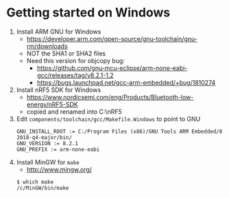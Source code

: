 # Getting started on Windows
1. Install ARM GNU for Windows
    * https://developer.arm.com/open-source/gnu-toolchain/gnu-rm/downloads
    * NOT the SHA1 or SHA2 files
    * Need this version for objcopy bug:
        * https://github.com/gnu-mcu-eclipse/arm-none-eabi-gcc/releases/tag/v8.2.1-1.2
        * https://bugs.launchpad.net/gcc-arm-embedded/+bug/1810274
2. Install nRF5 SDK for Windows
    * https://www.nordicsemi.com/eng/Products/Bluetooth-low-energy/nRF5-SDK
    * copied and renamed into C:\nRF5
3. Edit `components/toolchain/gcc/Makefile.Windows` to point to GNU
    ```
    GNU_INSTALL_ROOT := C:/Program Files (x86)/GNU Tools ARM Embedded/8 2018-q4-major/bin/
    GNU_VERSION := 8.2.1
    GNU_PREFIX := arm-none-eabi
    ```
4.  Install MinGW for `make`
    * http://www.mingw.org/
    ```
    $ which make
    /c/MinGW/bin/make
    ```